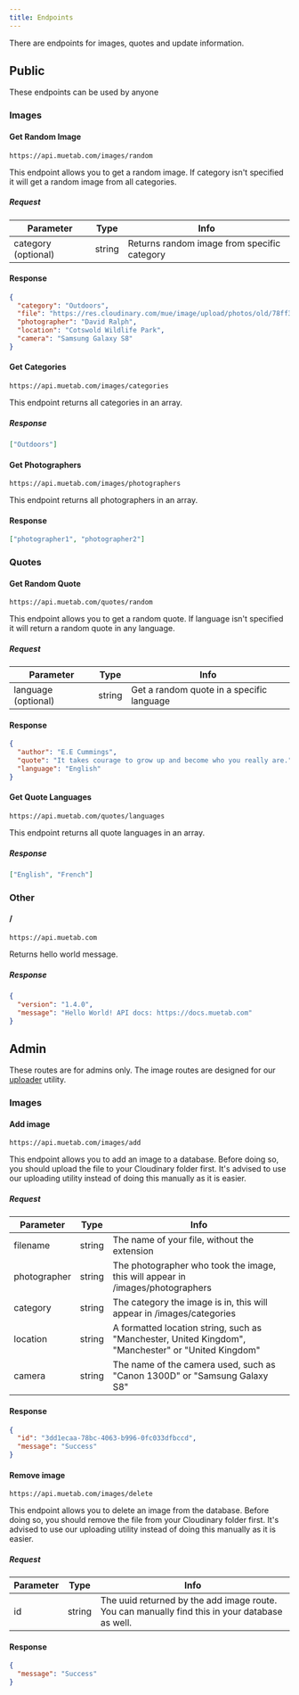 ```yaml
---
title: Endpoints
---
```


There are endpoints for images, quotes and update information.

## Public

These endpoints can be used by anyone

### Images

#### Get Random Image

`https://api.muetab.com/images/random`

This endpoint allows you to get a random image. If category isn't specified it will get a random image from all categories.

##### Request

| Parameter           | Type   | Info                                        |
| ------------------- | ------ | ------------------------------------------- |
| category (optional) | string | Returns random image from specific category |

#### Response

```json
{
  "category": "Outdoors",
  "file": "https://res.cloudinary.com/mue/image/upload/photos/old/78ff331a7aa4bda3.jpg",
  "photographer": "David Ralph",
  "location": "Cotswold Wildlife Park",
  "camera": "Samsung Galaxy S8"
}
```

#### Get Categories

`https://api.muetab.com/images/categories`

This endpoint returns all categories in an array.

##### Response

```json
["Outdoors"]
```

#### Get Photographers

`https://api.muetab.com/images/photographers`

This endpoint returns all photographers in an array.

#### Response

```json
["photographer1", "photographer2"]
```

### Quotes

#### Get Random Quote

`https://api.muetab.com/quotes/random`

This endpoint allows you to get a random quote. If language isn't specified it will return a random quote in any language.

##### Request

| Parameter           | Type   | Info                                      |
| ------------------- | ------ | ----------------------------------------- |
| language (optional) | string | Get a random quote in a specific language |

#### Response

```json
{
  "author": "E.E Cummings",
  "quote": "It takes courage to grow up and become who you really are.",
  "language": "English"
}
```

#### Get Quote Languages

`https://api.muetab.com/quotes/languages`

This endpoint returns all quote languages in an array.

##### Response

```json
["English", "French"]
```

### Other

#### /

`https://api.muetab.com`

Returns hello world message.

##### Response

```json
{
  "version": "1.4.0",
  "message": "Hello World! API docs: https://docs.muetab.com"
}
```

## Admin

These routes are for admins only. The image routes are designed for our [uploader](https://github.com/mue/uploader) utility.

### Images

#### Add image

`https://api.muetab.com/images/add`

This endpoint allows you to add an image to a database. Before doing so, you should upload the file to your Cloudinary folder first. It's advised to use our uploading utility instead of doing this manually as it is easier.

##### Request

| Parameter    | Type   | Info                                                                                                |
| ------------ | ------ | --------------------------------------------------------------------------------------------------- |
| filename     | string | The name of your file, without the extension                                                        |
| photographer | string | The photographer who took the image, this will appear in /images/photographers                      |
| category     | string | The category the image is in, this will appear in /images/categories                                |
| location     | string | A formatted location string, such as "Manchester, United Kingdom", "Manchester" or "United Kingdom" |
| camera       | string | The name of the camera used, such as "Canon 1300D" or "Samsung Galaxy S8"                           |

#### Response

```json
{
  "id": "3dd1ecaa-78bc-4063-b996-0fc033dfbccd",
  "message": "Success"
}
```

#### Remove image

`https://api.muetab.com/images/delete`

This endpoint allows you to delete an image from the database. Before doing so, you should remove the file from your Cloudinary folder first. It's advised to use our uploading utility instead of doing this manually as it is easier.

##### Request

| Parameter | Type   | Info                                                                                           |
| --------- | ------ | ---------------------------------------------------------------------------------------------- |
| id        | string | The uuid returned by the add image route. You can manually find this in your database as well. |

#### Response

```json
{
  "message": "Success"
}
```
